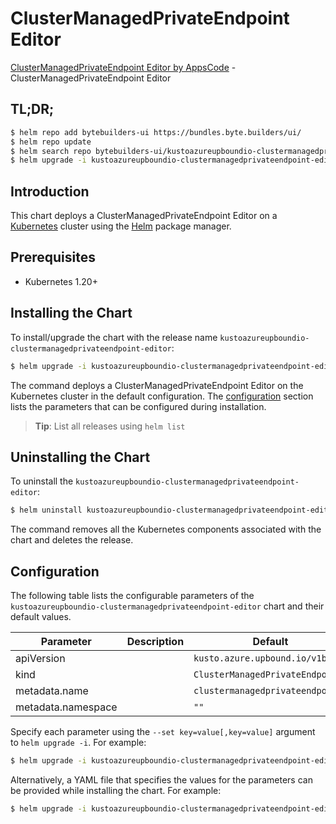 # ClusterManagedPrivateEndpoint Editor

[ClusterManagedPrivateEndpoint Editor by AppsCode](https://byte.builders) - ClusterManagedPrivateEndpoint Editor

## TL;DR;

```bash
$ helm repo add bytebuilders-ui https://bundles.byte.builders/ui/
$ helm repo update
$ helm search repo bytebuilders-ui/kustoazureupboundio-clustermanagedprivateendpoint-editor --version=v0.4.18
$ helm upgrade -i kustoazureupboundio-clustermanagedprivateendpoint-editor bytebuilders-ui/kustoazureupboundio-clustermanagedprivateendpoint-editor -n default --create-namespace --version=v0.4.18
```

## Introduction

This chart deploys a ClusterManagedPrivateEndpoint Editor on a [Kubernetes](http://kubernetes.io) cluster using the [Helm](https://helm.sh) package manager.

## Prerequisites

- Kubernetes 1.20+

## Installing the Chart

To install/upgrade the chart with the release name `kustoazureupboundio-clustermanagedprivateendpoint-editor`:

```bash
$ helm upgrade -i kustoazureupboundio-clustermanagedprivateendpoint-editor bytebuilders-ui/kustoazureupboundio-clustermanagedprivateendpoint-editor -n default --create-namespace --version=v0.4.18
```

The command deploys a ClusterManagedPrivateEndpoint Editor on the Kubernetes cluster in the default configuration. The [configuration](#configuration) section lists the parameters that can be configured during installation.

> **Tip**: List all releases using `helm list`

## Uninstalling the Chart

To uninstall the `kustoazureupboundio-clustermanagedprivateendpoint-editor`:

```bash
$ helm uninstall kustoazureupboundio-clustermanagedprivateendpoint-editor -n default
```

The command removes all the Kubernetes components associated with the chart and deletes the release.

## Configuration

The following table lists the configurable parameters of the `kustoazureupboundio-clustermanagedprivateendpoint-editor` chart and their default values.

|     Parameter      | Description |                   Default                   |
|--------------------|-------------|---------------------------------------------|
| apiVersion         |             | <code>kusto.azure.upbound.io/v1beta1</code> |
| kind               |             | <code>ClusterManagedPrivateEndpoint</code>  |
| metadata.name      |             | <code>clustermanagedprivateendpoint</code>  |
| metadata.namespace |             | <code>""</code>                             |


Specify each parameter using the `--set key=value[,key=value]` argument to `helm upgrade -i`. For example:

```bash
$ helm upgrade -i kustoazureupboundio-clustermanagedprivateendpoint-editor bytebuilders-ui/kustoazureupboundio-clustermanagedprivateendpoint-editor -n default --create-namespace --version=v0.4.18 --set apiVersion=kusto.azure.upbound.io/v1beta1
```

Alternatively, a YAML file that specifies the values for the parameters can be provided while
installing the chart. For example:

```bash
$ helm upgrade -i kustoazureupboundio-clustermanagedprivateendpoint-editor bytebuilders-ui/kustoazureupboundio-clustermanagedprivateendpoint-editor -n default --create-namespace --version=v0.4.18 --values values.yaml
```
